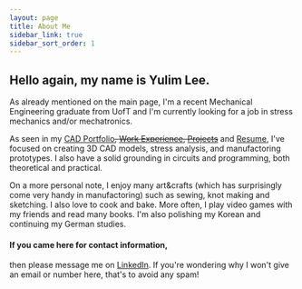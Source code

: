 ```yaml
---
layout: page
title: About Me
sidebar_link: true
sidebar_sort_order: 1
---
```


## Hello again, my name is Yulim Lee. 

As already mentioned on the main page, I'm a recent Mechanical Engineering graduate from UofT and I'm currently looking for a job in stress mechanics and/or mechatronics.

As seen in my [CAD Portfolio](/CAD_Portfolio.md)~~, [Work Experience](/workExperience.md), [Projects](/projects.md)~~ and [Resume](/Resume.md), I've focused on creating 3D CAD models, stress analysis, and manufactoring prototypes. I also have a solid grounding in circuits and programming, both theoretical and practical.

On a more personal note, I enjoy many art&crafts (which has surprisingly come very handy in manufactoring) such as sewing, knot making and sketching. I also love to cook and bake. More often, I play video games with my friends and read many books. I'm also polishing my Korean and continuing my German studies.

#### If you came here for contact information,
then please message me on [LinkedIn](https://www.linkedin.com/in/yulim-lee-24b227131/). If you're wondering why I won't give an email or number here, that's to avoid any spam! 
